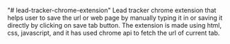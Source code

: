 "# lead-tracker-chrome-extension" 
Lead tracker chrome extension that helps user to save the url or web page by manually typing it in or saving it directly by clicking on save tab button.
The extension is made using html, css, javascript, and it has used chrome api to fetch the url of current tab.
